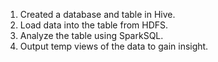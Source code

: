 1. Created a database and table in Hive.
2. Load data into the table from HDFS.
3. Analyze the table using SparkSQL.
4. Output temp views of the data to gain insight. 
